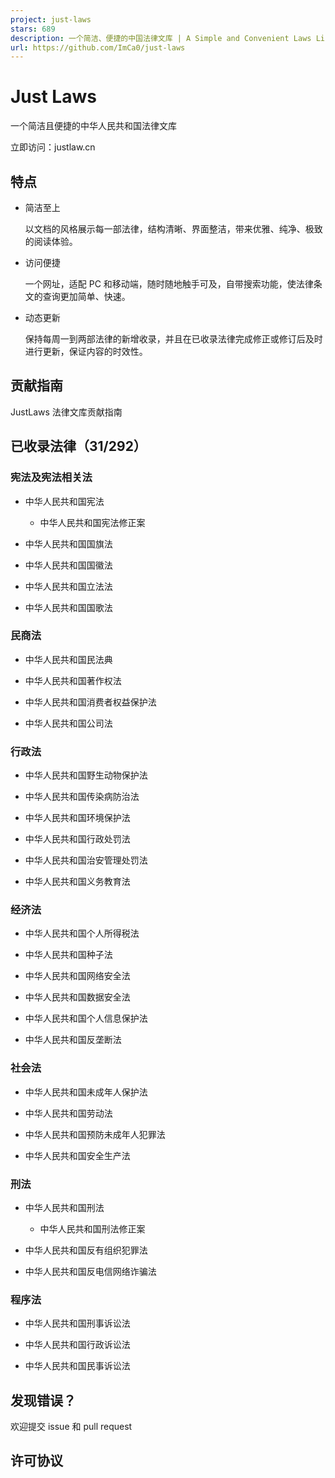 ```yaml
---
project: just-laws
stars: 689
description: 一个简洁、便捷的中国法律文库 | A Simple and Convenient Laws Library of China.
url: https://github.com/ImCa0/just-laws
---
```


Just Laws
=========

一个简洁且便捷的中华人民共和国法律文库

立即访问：justlaw.cn

特点
--

-   简洁至上
    
    以文档的风格展示每一部法律，结构清晰、界面整洁，带来优雅、纯净、极致的阅读体验。
    
-   访问便捷
    
    一个网址，适配 PC 和移动端，随时随地触手可及，自带搜索功能，使法律条文的查询更加简单、快速。
    
-   动态更新
    
    保持每周一到两部法律的新增收录，并且在已收录法律完成修正或修订后及时进行更新，保证内容的时效性。
    

贡献指南
----

JustLaws 法律文库贡献指南

已收录法律（31/292）
-------------

### 宪法及宪法相关法

-   中华人民共和国宪法
    
    -   中华人民共和国宪法修正案
-   中华人民共和国国旗法
    
-   中华人民共和国国徽法
    
-   中华人民共和国立法法
    
-   中华人民共和国国歌法
    

### 民商法

-   中华人民共和国民法典
    
-   中华人民共和国著作权法
    
-   中华人民共和国消费者权益保护法
    
-   中华人民共和国公司法
    

### 行政法

-   中华人民共和国野生动物保护法
    
-   中华人民共和国传染病防治法
    
-   中华人民共和国环境保护法
    
-   中华人民共和国行政处罚法
    
-   中华人民共和国治安管理处罚法
    
-   中华人民共和国义务教育法
    

### 经济法

-   中华人民共和国个人所得税法
    
-   中华人民共和国种子法
    
-   中华人民共和国网络安全法
    
-   中华人民共和国数据安全法
    
-   中华人民共和国个人信息保护法
    
-   中华人民共和国反垄断法
    

### 社会法

-   中华人民共和国未成年人保护法
    
-   中华人民共和国劳动法
    
-   中华人民共和国预防未成年人犯罪法
    
-   中华人民共和国安全生产法
    

### 刑法

-   中华人民共和国刑法
    
    -   中华人民共和国刑法修正案
-   中华人民共和国反有组织犯罪法
    
-   中华人民共和国反电信网络诈骗法
    

### 程序法

-   中华人民共和国刑事诉讼法
    
-   中华人民共和国行政诉讼法
    
-   中华人民共和国民事诉讼法
    

发现错误？
-----

欢迎提交 issue 和 pull request

许可协议
----
